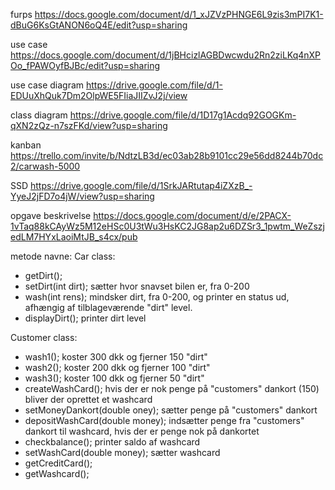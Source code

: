 furps		https://docs.google.com/document/d/1_xJZVzPHNGE6L9zis3mPI7K1-dBuG6KsGtANON6oQ4E/edit?usp=sharing

use case	https://docs.google.com/document/d/1jBHcizlAGBDwcwdu2Rn2ziLKq4nXPOo_fPAWOyfBJBc/edit?usp=sharing

use case diagram https://drive.google.com/file/d/1-EDUuXhQuk7Dm2OlpWE5FIiaJIIZvJ2j/view

class diagram https://drive.google.com/file/d/1D17g1Acdq92GOGKm-qXN2zQz-n7szFKd/view?usp=sharing

kanban 	https://trello.com/invite/b/NdtzLB3d/ec03ab28b9101cc29e56dd8244b70dc2/carwash-5000

SSD   https://drive.google.com/file/d/1SrkJARtutap4iZXzB_-YyeJ2jFD7o4jW/view?usp=sharing

opgave beskrivelse https://docs.google.com/document/d/e/2PACX-1vTaq88kCAyWz5M12eHSc0U3tWu3HsKC2JG8ap2u6DZSr3_1pwtm_WeZszjedLM7HYxLaoiMtJB_s4cx/pub

metode navne:
Car class:
- getDirt();
- setDirt(int dirt);    sætter hvor snavset bilen er, fra 0-200
- wash(int rens);       mindsker dirt, fra 0-200, og printer en status ud, afhængig af tilblageværende "dirt" level.
- displayDirt();      printer dirt level

Customer class:
- wash1();            koster 300 dkk og fjerner 150 "dirt"
- wash2();            koster 200 dkk og fjerner 100 "dirt"
- wash3();            koster 100 dkk og fjerner 50 "dirt"
- createWashCard();     hvis der er nok penge på "customers" dankort (150) bliver der oprettet et washcard
- setMoneyDankort(double oney);     sætter penge på "customers" dankort
- depositWashCard(double money);    indsætter penge fra "customers" dankort til washcard, hvis der er penge nok på dankortet
- checkbalance();     printer saldo af washcard
- setWashCard(double money);     sætter washcard
- getCreditCard();
- getWashcard();

